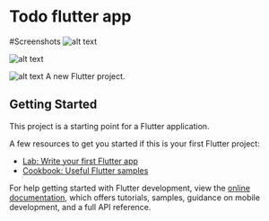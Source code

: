 # Todo flutter app

#Screenshots
![alt text](https://drive.google.com/file/d/1HCDMHfg1_K5rHI9-_Aq9NCtUpOLT1gZq/view?usp=share_link)

![alt text](https://drive.google.com/file/d/1HHa9ur0g4Rfqk3p7zTx3uf8O3GI--Qc1/view?usp=share_link)

![alt text](https://drive.google.com/file/d/1HCIneCIg8q0LlwE0AZABlwXAQJ85JPnQ/view?usp=share_link)
A new Flutter project.

## Getting Started

This project is a starting point for a Flutter application.

A few resources to get you started if this is your first Flutter project:

- [Lab: Write your first Flutter app](https://docs.flutter.dev/get-started/codelab)
- [Cookbook: Useful Flutter samples](https://docs.flutter.dev/cookbook)

For help getting started with Flutter development, view the
[online documentation](https://docs.flutter.dev/), which offers tutorials,
samples, guidance on mobile development, and a full API reference.
